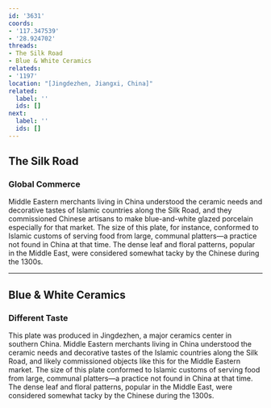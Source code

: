 ```yaml
---
id: '3631'
coords:
- '117.347539'
- '28.924702'
threads:
- The Silk Road
- Blue & White Ceramics
relateds:
- '1197'
location: "[Jingdezhen, Jiangxi, China]"
related:
  label: ''
  ids: []
next:
  label: ''
  ids: []
---
```


## The Silk Road

### Global Commerce

Middle Eastern merchants living in China understood the ceramic needs and decorative tastes of Islamic countries along the Silk Road, and they commissioned Chinese artisans to make blue-and-white glazed porcelain especially for that market. The size of this plate, for instance, conformed to Islamic customs of serving food from large, communal platters—a practice not found in China at that time. The dense leaf and floral patterns, popular in the Middle East, were considered somewhat tacky by the Chinese during the 1300s.

* * *

## Blue & White Ceramics

### Different Taste

This plate was produced in Jingdezhen, a major ceramics center in southern China. Middle Eastern merchants living in China understood the ceramic needs and decorative tastes of the Islamic countries along the Silk Road, and likely commissioned objects like this for the Middle Eastern market. The size of this plate conformed to Islamic customs of serving food from large, communal platters—a practice not found in China at that time. The dense leaf and floral patterns, popular in the Middle East, were considered somewhat tacky by the Chinese during the 1300s.
